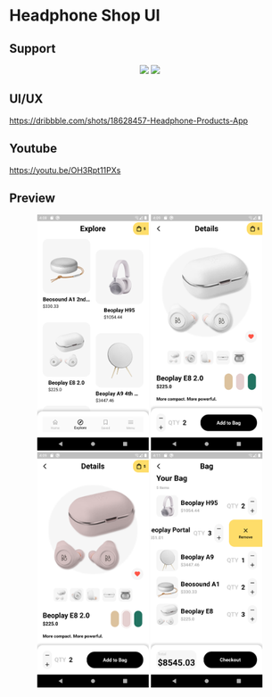 # Headphone Shop UI

## Support

<p align="middle">
<a href="https://sociabuzz.com/syarifhidayatullah2020/tribeb">
<img src="https://sociabuzz.s3.ap-southeast-1.amazonaws.com//landing-page/img/sociabuzz-logo.png" width="100"></a>

<a href="https://www.buymeacoffee.com/syarifhidayat">
<img src="https://media.tenor.com/Is0ELiJnoU0AAAAi/buymeacoffee-button.gif" width="100"></a>
</p>

## UI/UX

https://dribbble.com/shots/18628457-Headphone-Products-App

## Youtube

https://youtu.be/OH3Rpt11PXs

## Preview

<p align="middle">
<img src="assets/previews/explore.png" alt="Explore" width="200">
<img src="assets/previews/detail_1.png" alt="Detail" width="200">
<img src="assets/previews/detail_2.png" alt="Detail" width="200">
<img src="assets/previews/cart.png" alt="Cart" width="200">
</p>
